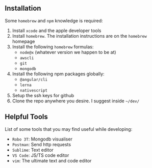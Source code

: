 ## Installation

Some `homebrew` and `npm` knowledge is required:

1. Install `xcode` and the apple developer tools
2. Install `homebrew`. The installation instructions are on the `homebrew` homepage
3. Install the following `homebrew` formulas:
   - `node@x` (whatever version we happen to be at)
   - `awscli`
   - `git`
   - `mongodb`
4. Install the following npm packages globally:
   - `@angular/cli`
   - `lerna`
   - `nativescript`
5. Setup the ssh keys for github
6. Clone the repo anywhere you desire. I suggest inside `~/dev/`

## Helpful Tools

List of some tools that you may find useful while developing:

- `Robo 3T`: Mongodb visualiser
- `Postman`: Send http requests
- `Sublime`: Text editor
- `VS Code`: JS/TS code editor
- `vim`: The ultimate text and code editor
